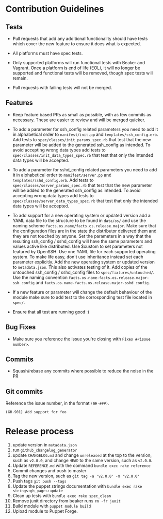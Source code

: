# Contribution Guidelines

## Tests

  - Pull requests that add any additional functionality should have
    tests which cover the new feature to ensure it does what is
expected.

  - All platforms must have spec tests.

  - Only supported platforms will run functional tests with Beaker and
      Vagrant. Once a platform is end of life (EOL), it will no longer
      be supported and functional tests will be removed, though spec
      tests will remain.

  - Pull requests with failing tests will not be merged.

## Features

  - Keep feature based PRs as small as possible, with as few commits as
    necessary. These are easier to review and will be merged quicker.

  - To add a parameter for ssh_config related parameters you need to add it
    in alphabetical order to `manifest/init.pp` and `templates/ssh_config.erb`.
    Add tests to `spec/classes/init_params_spec.rb` that test that the
    new parameter will be added to the generated ssh_config as intended.
    To avoid accepting wrong data types add tests to
    `spec/classes/init_data_types_spec.rb` that test that only the intended
    data types will be accepted.

  - To add a parameter for sshd_config related parameters you need to add it
    in alphabetical order to `manifest/server.pp` and `templates/sshd_config.erb`.
    Add tests to `spec/classes/server_params_spec.rb` that test that the
    new parameter will be added to the generated ssh_config as intended.
    To avoid accepting wrong data types add tests to
    `spec/classes/server_data_types_spec.rb` that test that only the intended
    data types will be accepted.

  - To add support for a new operating system or updated version add a
    YAML data file to the structure to be found in `data/os/` and use the
    naming scheme `facts.os.name/facts.os.release.major`. Make sure
    that the configuration files are in the state the distributor delivered
    them and they are not touched by anyone. Set the parameters in a way
    that the resulting ssh_config / sshd_config will have the same parameters
    and values active like distributed. Use $custom to set parameters not
    featured by OpenSSH.
    Use one YAML file for each supported operating system. To make life
    easy, don't use inheritance instead set each parameter explicitly.
    Add the new operating system or updated version to `metadata.json`.
    This also activates testing of it.
    Add copies of the untouched ssh_config / sshd_config files to
    `spec/fixtures/untouched/`. Use the naming convention
    `facts.os.name-facts.os.release.major-ssh_config` and
    `facts.os.name-facts.os.release.major-sshd_config`.

  - If a new feature or parameter will change the default behaviour of the
    module make sure to add test to the corrosponding test file located
    in `spec/`.

  - Ensure that all test are running good :)


## Bug Fixes

  - Make sure you reference the issue you're closing with `Fixes #<issue
    number>`.

## Commits

  - Squash/rebase any commits where possible to reduce the noise in the PR

## Git commits

Reference the issue number, in the format `(GH-###)`.

```
(GH-901) Add support for foo
```

# Release process

1. update version in `metadata.json`
1. run `github_changelog_generator`
1. update `CHANGELOG.md` and change `unreleased` at the top to the
   version, such as `v2.0.0`, and change `HEAD` to the same version,
   such as `v2.0.0`.
1. Update `REFERENCE.md` with the command `bundle exec rake reference`
1. Commit changes and push to master
1. Tag the new version, such as `git tag -a 'v2.0.0' -m 'v2.0.0'`
1. Push tags `git push --tags`
1. Update the puppet strings documentation with `bundle exec rake strings:gh_pages:update`
1. Clean up tests with `bundle exec rake spec_clean`
1. Remove junit directory from beaker runs `rm -fr junit`
1. Build module with `puppet module build`
1. Upload module to Puppet Forge.
